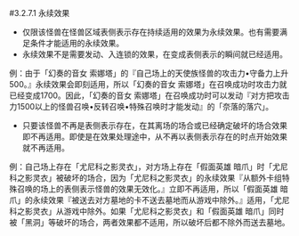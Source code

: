 #3.2.7.1        永续效果
* 仅限该怪兽在怪兽区域表侧表示存在持续适用的效果为永续效果。也有需要满足条件才能适用的永续效果。
* 永续效果不是需要发动、入连锁的效果，在变成表侧表示的瞬间就已经适用。

例：由于「幻奏的音女 索娜塔」的『自己场上的天使族怪兽的攻击力•守备力上升500。』永续效果会即刻适用，所以「幻奏的音女 索娜塔」在召唤成功时攻击力就已经变成1700。因此，「幻奏的音女 索娜塔」在召唤成功时可以发动『对方把攻击力1500以上的怪兽召唤•反转召唤•特殊召唤时才能发动』的「奈落的落穴」。
* 只要该怪兽不再是表侧表示存在，在其离场的场合或已经确定破坏的场合效果即不再适用。即使是在效果处理途中，从不再以表侧表示存在的时点开始效果就不再适用。

例：自己场上存在「尤尼科之影灵衣」，对方场上存在「假面英雄 暗爪」时「尤尼科之影灵衣」被破坏的场合，因为「尤尼科之影灵衣」的永续效果『从额外卡组特殊召唤的场上的表侧表示怪兽的效果无效化。』立即不再适用，所以「假面英雄 暗爪」的永续效果『被送去对方墓地的卡不送去墓地而从游戏中除外。』适用，「尤尼科之影灵衣」从游戏中除外。如果「尤尼科之影灵衣」和「假面英雄 暗爪」同时被「黑洞」等破坏的场合，两者效果都不适用，所以破坏后都不除外而送去墓地。

